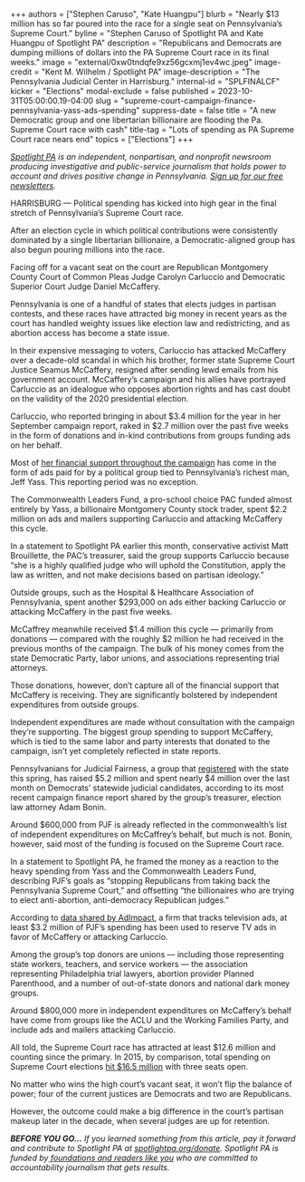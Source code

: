 +++
authors = ["Stephen Caruso", "Kate Huangpu"]
blurb = "Nearly $13 million has so far poured into the race for a single seat on Pennsylvania’s Supreme Court."
byline = "Stephen Caruso of Spotlight PA and Kate Huangpu of Spotlight PA"
description = "Republicans and Democrats are dumping millions of dollars into the PA Supreme Court race in its final weeks."
image = "external/0xw0tndqfe9xz56gcxmj1ev4wc.jpeg"
image-credit = "Kent M. Wilhelm / Spotlight PA"
image-description = "The Pennsylvania Judicial Center in Harrisburg."
internal-id = "SPLFINALCF"
kicker = "Elections"
modal-exclude = false
published = 2023-10-31T05:00:00.19-04:00
slug = "supreme-court-campaign-finance-pennsylvania-yass-ads-spending"
suppress-date = false
title = "A new Democratic group and one libertarian billionaire are flooding the Pa. Supreme Court race with cash"
title-tag = "Lots of spending as PA Supreme Court race nears end"
topics = ["Elections"]
+++

<a href="https://www.spotlightpa.org/"><em>Spotlight PA</em></a><em> is an independent, nonpartisan, and nonprofit newsroom producing investigative and public-service journalism that holds power to account and drives positive change in Pennsylvania. </em><a href="https://www.spotlightpa.org/newsletters"><em>Sign up for our free newsletters</em></a><em>.</em>

HARRISBURG — Political spending has kicked into high gear in the final stretch of Pennsylvania’s Supreme Court race.

After an election cycle in which political contributions were consistently dominated by a single libertarian billionaire, a Democratic-aligned group has also begun pouring millions into the race.

Facing off for a vacant seat on the court are Republican Montgomery County Court of Common Pleas Judge Carolyn Carluccio and Democratic Superior Court Judge Daniel McCaffery.

<script src="https://www.spotlightpa.org/embed.js" async></script><div data-spl-embed-version="1" data-spl-src="https://www.spotlightpa.org/embeds/newsletter/"></div>

Pennsylvania is one of a handful of states that elects judges in partisan contests, and these races have attracted big money in recent years as the court has handled weighty issues like election law and redistricting, and as abortion access has become a state issue.

In their expensive messaging to voters, Carluccio has attacked McCaffery over a decade-old scandal in which his brother, former state Supreme Court Justice Seamus McCaffery, resigned after sending lewd emails from his government account. McCaffery’s campaign and his allies have portrayed Carluccio as an idealogue who opposes abortion rights and has cast doubt on the validity of the 2020 presidential election.

Carluccio, who reported bringing in about $3.4 million for the year in her September campaign report, raked in $2.7 million over the past five weeks in the form of donations and in-kind contributions from groups funding ads on her behalf.

Most of <a href="https://www.spotlightpa.org/news/2023/10/pennsylvania-judicial-court-elections-jeff-yass-campaign-finance/">her financial support throughout the campaign</a> has come in the form of ads paid for by a political group tied to Pennsylvania’s richest man, Jeff Yass. This reporting period was no exception.

The Commonwealth Leaders Fund, a pro-school choice PAC funded almost entirely by Yass, a billionaire Montgomery County stock trader, spent $2.2 million on ads and mailers supporting Carluccio and attacking McCaffery this cycle.

In a statement to Spotlight PA earlier this month, conservative activist Matt Brouillette, the PAC’s treasurer, said the group supports Carluccio because “she is a highly qualified judge who will uphold the Constitution, apply the law as written, and not make decisions based on partisan ideology.”

Outside groups, such as the Hospital &amp; Healthcare Association of Pennsylvania, spent another $293,000 on ads either backing Carluccio or attacking McCaffery in the past five weeks.

McCaffrey meanwhile received $1.4 million this cycle — primarily from donations — compared with the roughly $2 million he had received in the previous months of the campaign. The bulk of his money comes from the state Democratic Party, labor unions, and associations representing trial attorneys.

Those donations, however, don’t capture all of the financial support that McCaffery is receiving. They are significantly bolstered by independent expenditures from outside groups.

Independent expenditures are made without consultation with the campaign they’re supporting. The biggest group spending to support McCaffery, which is tied to the same labor and party interests that donated to the campaign, isn’t yet completely reflected in state reports.

Pennsylvanians for Judicial Fairness, a group that <a href="https://www.pavoterservices.pa.gov/ElectionInfo/CommitteeInfo.aspx?ID=21120">registered</a> with the state this spring, has raised $5.2 million and spent nearly $4 million over the last month on Democrats’ statewide judicial candidates, according to its most recent campaign finance report shared by the group’s treasurer, election law attorney Adam Bonin.

Around $600,000 from PJF is already reflected in the commonwealth’s list of independent expenditures on McCaffrey’s behalf, but much is not. Bonin, however, said most of the funding is focused on the Supreme Court race.

In a statement to Spotlight PA, he framed the money as a reaction to the heavy spending from Yass and the Commonwealth Leaders Fund, describing PJF’s goals as “stopping Republicans from taking back the Pennsylvania Supreme Court,” and offsetting “the billionaires who are trying to elect anti-abortion, anti-democracy Republican judges.”

According to <a href="https://x.com/AdImpact_Pol/status/1716903629825905075?s=20">data shared by AdImpact</a>, a firm that tracks television ads, at least $3.2 million of PJF’s spending has been used to reserve TV ads in favor of McCaffery or attacking Carluccio.

Among the group’s top donors are unions — including those representing state workers, teachers, and service workers — the association representing Philadelphia trial lawyers, abortion provider Planned Parenthood, and a number of out-of-state donors and national dark money groups.

Around $800,000 more in independent expenditures on McCaffery’s behalf have come from groups like the ACLU and the Working Families Party, and include ads and mailers attacking Carluccio.

<script src="https://www.spotlightpa.org/embed.js" async></script><div data-spl-embed-version="1" data-spl-src="https://www.spotlightpa.org/embeds/donate/"></div>

All told, the Supreme Court race has attracted at least $12.6 million and counting since the primary. In 2015, by comparison, total spending on Supreme Court elections <a href="https://www.brennancenter.org/our-work/analysis-opinion/spending-pennsylvania-supreme-court-race-tops-out-over-165-million">hit $16.5 million</a> with three seats open.

No matter who wins the high court’s vacant seat, it won’t flip the balance of power; four of the current justices are Democrats and two are Republicans.

However, the outcome could make a big difference in the court’s partisan makeup later in the decade, when several judges are up for retention.

<strong><em>BEFORE YOU GO…</em></strong><em> If you learned something from this article, pay it forward and contribute to Spotlight PA at </em><a href="https://www.spotlightpa.org/donate"><em>spotlightpa.org/donate</em></a><em>. Spotlight PA is funded by</em><a href="https://www.spotlightpa.org/support"><em> foundations and readers like you</em></a><em> who are committed to accountability journalism that gets results.</em>

